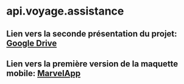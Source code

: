 # api.voyage.assistance

## Lien vers la seconde présentation du projet: [Google Drive](https://drive.google.com/open?id=17L0ieChirZX0TQ5p3a-YTSKNi1v8N3NLl1w0e6IHIu4)

## Lien vers la première version de la maquette mobile: [MarvelApp](https://marvelapp.com/53g2efg/screen/50346161)
